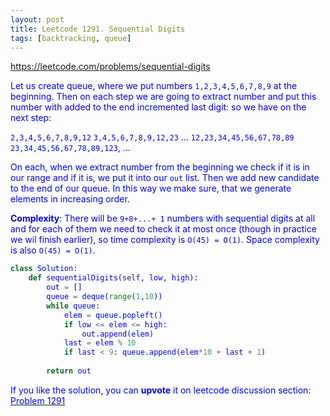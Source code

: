 ```yaml
---
layout: post
title: Leetcode 1291. Sequential Digits
tags: [backtracking, queue]
---
```


<a href="https://leetcode.com/problems/sequential-digits"> <font color = blue>https://leetcode.com/problems/sequential-digits

Let us create queue, where we put numbers `1,2,3,4,5,6,7,8,9` at the beginning. Then on each step we are going to extract number and put this number with added to the end incremented last digit: so we have on the next step:

`2,3,4,5,6,7,8,9,12`
`3,4,5,6,7,8,9,12,23`
...
`12,23,34,45,56,67,78,89`
`23,34,45,56,67,78,89,123`,
...

On each, when we extract number from the beginning we check if it is in our range and if it is, we put it into our `out` list. Then we add new candidate to the end of our queue. In this way we make sure, that we generate elements in increasing order.

**Complexity**:  There will be `9+8+...+ 1` numbers with sequential digits at all and for each of them we need to check it at most once (though in practice we wil finish earlier), so time complexity is `O(45) = O(1)`. Space complexity is also `O(45) = O(1)`.

```python
class Solution:
    def sequentialDigits(self, low, high):
        out = []
        queue = deque(range(1,10))
        while queue:
            elem = queue.popleft()
            if low <= elem <= high:
                out.append(elem)
            last = elem % 10
            if last < 9: queue.append(elem*10 + last + 1)
                    
        return out
```

If you like the solution, you can **upvote** it on leetcode discussion section:<a href="https://leetcode.com/problems/sequential-digits/discuss/853592/python-solution-using-queue-explained"> <font color = blue>Problem 1291
